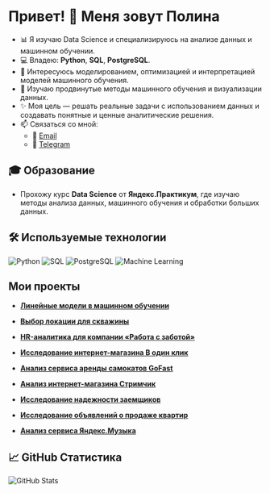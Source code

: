 # Привет! 👋 Меня зовут Полина

- 📊 Я изучаю Data Science и специализируюсь на анализе данных и машинном обучении.  
- 💻 Владею: **Python**, **SQL**, **PostgreSQL**.  
- 🤖 Интересуюсь моделированием, оптимизацией и интерпретацией моделей машинного обучения.  
- 🌱 Изучаю продвинутые методы машинного обучения и визуализации данных.  
- ✨ Моя цель — решать реальные задачи с использованием данных и создавать понятные и ценные аналитические решения.  
- 📫 Связаться со мной:  
  - 📧 [Email](polyasurova@yandex.ru)  
  - 📱 [Telegram](https://t.me/polinasurova)
  
 ## 🎓 Образование
- Прохожу курс **Data Science** от **Яндекс.Практикум**, где изучаю методы анализа данных, машинного обучения и обработки больших данных.

## 🛠️ Используемые технологии
![Python](https://img.shields.io/badge/-Python-3776AB?style=flat-square&logo=python&logoColor=white)
![SQL](https://img.shields.io/badge/-SQL-4479A1?style=flat-square&logo=postgresql&logoColor=white)
![PostgreSQL](https://img.shields.io/badge/-PostgreSQL-336791?style=flat-square&logo=postgresql&logoColor=white)
![Machine Learning](https://img.shields.io/badge/-Machine%20Learning-102230?style=flat-square&logo=scikit-learn&logoColor=white)

## Мои проекты
- [**Линейные модели в машинном обучении**](https://github.com/polinasvp/Linear-models-in-machine-learning)

- [**Выбор локации для скважины**](https://github.com/polinasvp/choosing-a-location-for-wells) 

- [**HR-аналитика для компании «Работа с заботой»**](https://github.com/polinasvp/HR-analytics-for-the-company-Work-with-care-)

- [**Исследование интернет-магазина В один клик**](https://github.com/polinasvp/One-click-Online-Store-Research) 

- [**Анализ сервиса аренды самокатов GoFast**](https://github.com/polinasvp/-GoFast-Analysis-of-the-GoFast-scooter-rental-service)

- [**Анализ интернет-магазина Стримчик**](https://github.com/polinasvp/Analysis-of-the-online-store-Streamchik)

- [**Исследование надежности заемщиков**](https://github.com/polinasvp/Investigation-of-the-reliability-of-borrowers)
  
- [**Исследование объявлений о продаже квартир**](https://github.com/polinasvp/Research-of-apartment-sale-ads)

- [**Анализ сервиса Яндекс.Музыка**](https://github.com/polinasvp/Yandex-Music)


## 📈 GitHub Статистика
![GitHub Stats](https://github-readme-stats.vercel.app/api?username=polinasvp&show_icons=true&theme=radical)
